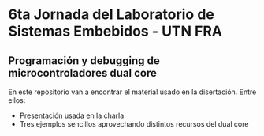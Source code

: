 # 6ta Jornada del Laboratorio de Sistemas Embebidos - UTN FRA

## Programación y debugging de microcontroladores dual core

En este repositorio van a encontrar el material usado en la disertación. Entre ellos:

- Presentación usada en la charla
- Tres ejemplos sencillos aprovechando distintos recursos del dual core
